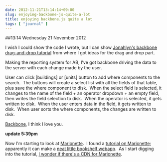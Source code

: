 ```yaml
---
date: 2012-11-21T13:14:14+09:00
slug: enjoying-backbone-js-quite-a-lot
title: enjoying backbone.js quite a lot
tags: [ "journal" ]
---
```


##13:14 Wednesday 21 November 2012

I wish I could show the code I wrote, but I can show [Jonahlyn's backbone drag-and-drop tutorial](https://jonahlyn.heroku.com/blog/2011/12/02/backbone-drag-and-drop) from where I got ideas for the drag and drop part.

Making the reporting system for AB, I've got backbone driving the data to the server with each change made by the user.

User can click [buildings] or [units] button to add where components to the search.  The buttons will create a select list with all the fields of that table, plus save the where component to disk.  When the select field is selected, it changes to the name of the field + an operator dropdown + an empty field, then writes the field selection to disk.  When the operator is selected, it gets written to disk.  When the user enters data in the field, it gets written to disk.  When user sorts the where components, the changes are written to disk.

[Backbone](https://backbonejs.org/), I think I love you.

**update 5:39pm**

Now I'm starting to look at [Marionette](https://github.com/marionettejs/backbone.marionette).  I found a [tutorial on Marionette](https://davidsulc.com/blog/2012/05/06/tutorial-a-full-backbone-marionette-application-part-1/); apparently it can make a [neat little bookshelf webapp](https://davidsulc.github.com/backbone.marionette-atinux-books/#search/Neuromarketing).  As I start digging into the tutorial, [I wonder if there's a CDN for Marionette](https://webmasters.stackexchange.com/questions/38073/is-there-a-cdn-for-backbone-marionette).


